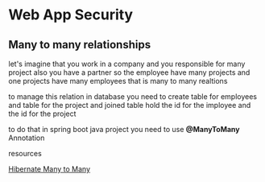 # Web App Security

## Many to many relationships

let's imagine that you work in a company and you responsible for many project also you have a partner 
so the employee have many projects and one projects have many employees 
that is many to many realtions 

 to manage this relation in database you need to create table for employees and table for the project and joined table hold the id for the imployee and the id for the project 


 to do that in spring boot java project you need to use **@ManyToMany** Annotation 



 resources

 [Hibernate Many to Many](https://www.baeldung.com/hibernate-many-to-many)